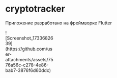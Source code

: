 # cryptotracker
 
Приложение разработано на фреймворке Flutter

<div style="width: 30%; height: 30%" >
 ![Screenshot_1733682639](https://github.com/user-attachments/assets/7576a56c-c278-4e86-bab7-3876f6d60ddc)

</div>
